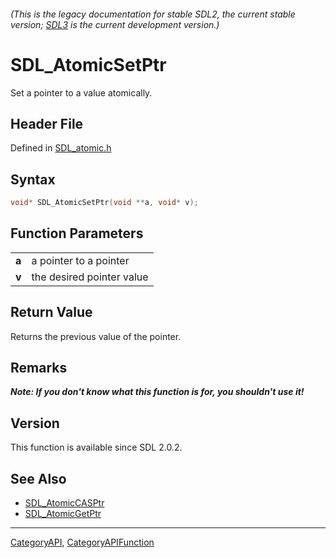 ###### (This is the legacy documentation for stable SDL2, the current stable version; [SDL3](https://wiki.libsdl.org/SDL3/) is the current development version.)
# SDL_AtomicSetPtr

Set a pointer to a value atomically.

## Header File

Defined in [SDL_atomic.h](https://github.com/libsdl-org/SDL/blob/SDL2/include/SDL_atomic.h)

## Syntax

```c
void* SDL_AtomicSetPtr(void **a, void* v);

```

## Function Parameters

|           |                           |
| --------- | ------------------------- |
| **a**     | a pointer to a pointer    |
| **v**     | the desired pointer value |

## Return Value

Returns the previous value of the pointer.

## Remarks

***Note: If you don't know what this function is for, you shouldn't use
it!***

## Version

This function is available since SDL 2.0.2.

## See Also

* [SDL_AtomicCASPtr](SDL_AtomicCASPtr)
* [SDL_AtomicGetPtr](SDL_AtomicGetPtr)

----
[CategoryAPI](CategoryAPI), [CategoryAPIFunction](CategoryAPIFunction)

